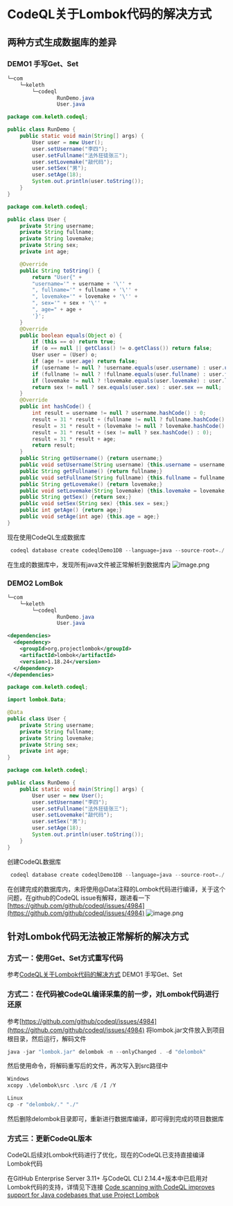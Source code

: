 # CodeQL关于Lombok代码的解决方式

## 两种方式生成数据库的差异

### DEMO1 手写Get、Set
```java
└─com
    └─keleth
        └─codeql
                RunDemo.java
                User.java

```
```java
package com.keleth.codeql;

public class RunDemo {
    public static void main(String[] args) {
        User user = new User();
        user.setUsername("李四");
        user.setFullname("法外狂徒张三");
        user.setLovemake("敲代码");
        user.setSex("男");
        user.setAge(18);
        System.out.println(user.toString());
    }
}

```
```java
package com.keleth.codeql;

public class User {
    private String username;
    private String fullname;
    private String lovemake;
    private String sex;
    private int age;

    @Override
    public String toString() {
        return "User{" +
        "username='" + username + '\'' +
        ", fullname='" + fullname + '\'' +
        ", lovemake='" + lovemake + '\'' +
        ", sex='" + sex + '\'' +
        ", age=" + age +
        '}';
    }
    @Override
    public boolean equals(Object o) {
        if (this == o) return true;
        if (o == null || getClass() != o.getClass()) return false;
        User user = (User) o;
        if (age != user.age) return false;
        if (username != null ? !username.equals(user.username) : user.username != null) return false;
        if (fullname != null ? !fullname.equals(user.fullname) : user.fullname != null) return false;
        if (lovemake != null ? !lovemake.equals(user.lovemake) : user.lovemake != null) return false;
        return sex != null ? sex.equals(user.sex) : user.sex == null;
    }
    @Override
    public int hashCode() {
        int result = username != null ? username.hashCode() : 0;
        result = 31 * result + (fullname != null ? fullname.hashCode() : 0);
        result = 31 * result + (lovemake != null ? lovemake.hashCode() : 0);
        result = 31 * result + (sex != null ? sex.hashCode() : 0);
        result = 31 * result + age;
        return result;
    }
    public String getUsername() {return username;}
    public void setUsername(String username) {this.username = username;}
    public String getFullname() {return fullname;}
    public void setFullname(String fullname) {this.fullname = fullname;}
    public String getLovemake() {return lovemake;}
    public void setLovemake(String lovemake) {this.lovemake = lovemake;}
    public String getSex() {return sex;}
    public void setSex(String sex) {this.sex = sex;}
    public int getAge() {return age;}
    public void setAge(int age) {this.age = age;}
}
```
现在使用CodeQL生成数据库
```java
 codeql database create codeqlDemo1DB --language=java --source-root=./ --command="mvn clean install" 
```
在生成的数据库中，发现所有java文件被正常解析到数据库内
![image.png](https://cdn.nlark.com/yuque/0/2024/png/1348791/1707011371483-7a5aa22a-bb0a-46b1-b18c-14fb9853bc6a.png#averageHue=%23f5f4f3&clientId=u44a1e4e2-5fef-4&from=paste&height=227&id=ua51ff582&originHeight=340&originWidth=1233&originalType=binary&ratio=1.5&rotation=0&showTitle=false&size=31147&status=done&style=none&taskId=ub1289144-a2aa-4a1f-83e3-413d0b924f8&title=&width=822)

### DEMO2 LomBok
```java
└─com
    └─keleth
        └─codeql
                RunDemo.java
                User.java
```
```xml
<dependencies>
  <dependency>
    <groupId>org.projectlombok</groupId>
    <artifactId>lombok</artifactId>
    <version>1.18.24</version>
  </dependency>
</dependencies>
```
```java
package com.keleth.codeql;

import lombok.Data;

@Data
public class User {
    private String username;
    private String fullname;
    private String lovemake;
    private String sex;
    private int age;
}
```
```java
package com.keleth.codeql;

public class RunDemo {
    public static void main(String[] args) {
        User user = new User();
        user.setUsername("李四");
        user.setFullname("法外狂徒张三");
        user.setLovemake("敲代码");
        user.setSex("男");
        user.setAge(18);
        System.out.println(user.toString());
    }
}
```
创建CodeQL数据库
```java
 codeql database create codeqlDemo1DB --language=java --source-root=./ --command="mvn clean install"
```
在创建完成的数据库内，未将使用@Data注释的Lombok代码进行编译，关于这个问题，在github的CodeQL issue有解释，跟进看一下[https://github.com/github/codeql/issues/4984](https://github.com/github/codeql/issues/4984)
![image.png](https://cdn.nlark.com/yuque/0/2024/png/1348791/1707011782968-72bd654b-241b-4658-a2e8-bb6e7e46bc11.png#averageHue=%23f3f1ef&clientId=u44a1e4e2-5fef-4&from=paste&height=188&id=uced12ed9&originHeight=282&originWidth=1200&originalType=binary&ratio=1.5&rotation=0&showTitle=false&size=26260&status=done&style=none&taskId=u4254c7a7-dfab-492d-98cc-41a31163993&title=&width=800)

## 针对Lombok代码无法被正常解析的解决方式
### 方式一：使用Get、Set方式重写代码
参考[CodeQL关于Lombok代码的解决方式](https://www.yuque.com/u1106830/qognmy/hmz2g34l6qgvomdh) DEMO1 手写Get、Set
### 方式二：在代码被CodeQL编译采集的前一步，对Lombok代码进行还原
参考[https://github.com/github/codeql/issues/4984](https://github.com/github/codeql/issues/4984)
将lombok.jar文件放入到项目根目录，然后运行，解码文件
```java
java -jar "lombok.jar" delombok -n --onlyChanged . -d "delombok"
```
然后使用命令，将解码重写后的文件，再次写入到src路径中
```java
Windows
xcopy .\delombok\src .\src /E /I /Y

Linux
cp -r "delombok/." "./"
```
然后删除delombok目录即可，重新进行数据库编译，即可得到完成的项目数据库
### 方式三：更新CodeQL版本
CodeQL后续对Lombok代码进行了优化，现在的CodeQL已支持直接编译Lombok代码

在GitHub Enterprise Server 3.11+ 与CodeQL CLI 2.14.4+版本中已启用对Lombok代码的支持，详情见下连接
[Code scanning with CodeQL improves support for Java codebases that use Project Lombok](https://github.blog/changelog/2023-09-01-code-scanning-with-codeql-improves-support-for-java-codebases-that-use-project-lombok/)

